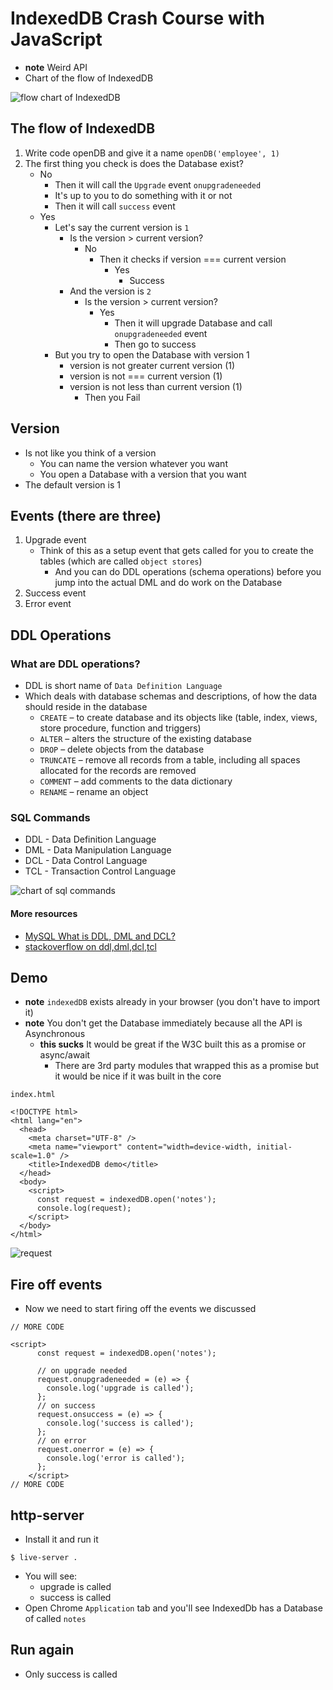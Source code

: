 # IndexedDB Crash Course with JavaScript
* **note** Weird API
* Chart of the flow of IndexedDB

![flow chart of IndexedDB](https://i.imgur.com/nuG8kDR.png)

## The flow of IndexedDB
1. Write code openDB and give it a name `openDB('employee', 1)`
2. The first thing you check is does the Database exist?
    * No
        - Then it will call the `Upgrade` event `onupgradeneeded`
        - It's up to you to do something with it or not
        - Then it will call `success` event
    * Yes
        - Let's say the current version is `1`
            + Is the version > current version?
                * No
                    - Then it checks if version === current version
                        + Yes
                            * Success
            + And the version is `2`
                * Is the version > current version?
                    - Yes
                        + Then it will upgrade Database and call `onupgradeneeded` event
                        + Then go to success
        - But you try to open the Database with version 1
            + version is not greater current version (1)
            + version is not === current version (1)
            + version is not less than current version (1)
                * Then you Fail

## Version
* Is not like you think of a version
    - You can name the version whatever you want
    - You open a Database with a version that you want
* The default version is 1

## Events (there are three)

1. Upgrade event
    * Think of this as a setup event that gets called for you to create the tables (which are called `object stores`)
        - And you can do DDL operations (schema operations) before you jump into the actual DML and do work on the Database
2. Success event
3. Error event

## DDL Operations

### What are DDL operations?
* DDL is short name of `Data Definition Language`
* Which deals with database schemas and descriptions, of how the data should reside in the database
    - `CREATE` – to create database and its objects like (table, index, views, store procedure, function and triggers)
    - `ALTER` – alters the structure of the existing database
    - `DROP` – delete objects from the database
    - `TRUNCATE` – remove all records from a table, including all spaces allocated for the records are removed
    - `COMMENT` – add comments to the data dictionary
    - `RENAME` – rename an object

### SQL Commands
* DDL - Data Definition Language
* DML - Data Manipulation Language
* DCL - Data Control Language
* TCL - Transaction Control Language

![chart of sql commands](https://i.imgur.com/0AGewVv.png)

#### More resources
* [MySQL What is DDL, DML and DCL?](http://www.w3schools.in/mysql/ddl-dml-dcl/)
* [stackoverflow on ddl,dml,dcl,tcl](https://stackoverflow.com/questions/2578194/what-are-ddl-and-dml)

## Demo
* **note** `indexedDB` exists already in your browser (you don't have to import it)
* **note** You don't get the Database immediately because all the API is Asynchronous
    - **this sucks** It would be great if the W3C built this as a promise or async/await
        + There are 3rd party modules that wrapped this as a promise but it would be nice if it was built in the core

`index.html`

```
<!DOCTYPE html>
<html lang="en">
  <head>
    <meta charset="UTF-8" />
    <meta name="viewport" content="width=device-width, initial-scale=1.0" />
    <title>IndexedDB demo</title>
  </head>
  <body>
    <script>
      const request = indexedDB.open('notes');
      console.log(request);
    </script>
  </body>
</html>
```

![request](https://i.imgur.com/okL8y5O.png)

## Fire off events
* Now we need to start firing off the events we discussed

```
// MORE CODE

<script>
      const request = indexedDB.open('notes');

      // on upgrade needed
      request.onupgradeneeded = (e) => {
        console.log('upgrade is called');
      };
      // on success
      request.onsuccess = (e) => {
        console.log('success is called');
      };
      // on error
      request.onerror = (e) => {
        console.log('error is called');
      };
    </script>
// MORE CODE
```

## http-server
* Install it and run it

`$ live-server .`

* You will see:
    - upgrade is called
    - success is called
* Open Chrome `Application` tab and you'll see IndexedDb has a Database of called `notes`

## Run again
* Only success is called
